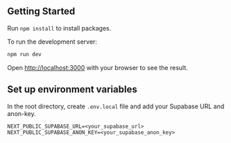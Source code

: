 ## Getting Started

Run `npm install` to install packages.

To run the development server:

```bash
npm run dev
```

Open [http://localhost:3000](http://localhost:3000) with your browser to see the result.

## Set up environment variables

In the root directory, create `.env.local` file and add your Supabase URL and anon-key.

```
NEXT_PUBLIC_SUPABASE_URL=<your_supabase_url>
NEXT_PUBLIC_SUPABASE_ANON_KEY=<your_supabase_anon_key>
```
